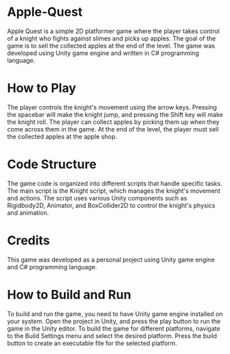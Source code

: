 # Apple-Quest

Apple Quest is a simple 2D platformer game where the player takes control of a knight who fights against slimes and picks up apples. The goal of the game is to sell the collected apples at the end of the level. The game was developed using Unity game engine and written in C# programming language.

# How to Play
The player controls the knight's movement using the arrow keys. Pressing the spacebar will make the knight jump, and pressing the Shift key will make the knight roll. The player can collect apples by picking them up when they come across them in the game. At the end of the level, the player must sell the collected apples at the apple shop.

# Code Structure
The game code is organized into different scripts that handle specific tasks. The main script is the Knight script, which manages the knight's movement and actions. The script uses various Unity components such as Rigidbody2D, Animator, and BoxCollider2D to control the knight's physics and animation.

# Credits
This game was developed as a personal project using Unity game engine and C# programming language.

# How to Build and Run
To build and run the game, you need to have Unity game engine installed on your system. Open the project in Unity, and press the play button to run the game in the Unity editor. To build the game for different platforms, navigate to the Build Settings menu and select the desired platform. Press the build button to create an executable file for the selected platform.





